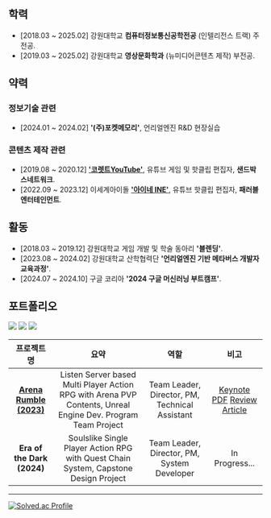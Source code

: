 ## 학력
- [2018.03 ~ 2025.02] 강원대학교 **컴퓨터정보통신공학전공** (인텔리전스 트랙) 주전공.
- [2019.03 ~ 2025.02] 강원대학교 **영상문화학과** (뉴미디어콘텐츠 제작) 부전공.
  
## 약력
### 정보기술 관련
- [2024.01 ~ 2024.02]  **'(주)포켓메모리'**, 언리얼엔진 R&D 현장실습
### 콘텐츠 제작 관련
- [2019.08 ~ 2020.12] [**'코렛트YouTube'**](https://www.youtube.com/@Collet11), 유튜브 게임 및 핫클립 편집자, **샌드박스네트워크**.
- [2022.09 ~ 2023.12] 이세계아이돌 [**'아이네 INE'**](https://www.youtube.com/@INE_), 유튜브 핫클립 편집자, **패러블엔터테인먼트**.
<!--
- [2024.07 ~ ing] 스텔라이브 유니버스 [**'아카네 리제 AKANE LIZE'**](https://www.youtube.com/@akanelize), 유튜브 콘텐츠 기획 관리(PM), **스텔라이브**.
-->

## 활동
- [2018.03 ~ 2019.12] 강원대학교 게임 개발 및 학술 동아리 **'블렌딩'**.
- [2023.08 ~ 2024.02] 강원대학교 산학협력단 **'언리얼엔진 기반 메타버스 개발자 교육과정'**.
- [2024.07 ~ 2024.10] 구글 코리아 **'2024 구글 머신러닝 부트캠프'**.
  
## 포트폴리오
<img src="https://img.shields.io/badge/UnrealEngine-0E1128?style=for-the-badge&logo=UnrealEngine&logoColor=white"> <img src="https://img.shields.io/badge/c++-00599C?style=for-the-badge&logo=cplusplus&logoColor=white"> <img src="https://img.shields.io/badge/blender-E87D0D?style=for-the-badge&logo=blender&logoColor=white">


| 프로젝트명 | 요약 | 역할 | 비고 |
| :-: | :-: | :-: | :-: |
| [**Arena Rumble (2023)**](https://youtu.be/TGwBppxJI_E?si=TrHAkyZoq9MN_EVd) | Listen Server based Multi Player Action RPG with Arena PVP Contents, Unreal Engine Dev. Program Team Project | Team Leader, Director, PM, Technical Assistant | [Keynote PDF](https://drive.google.com/file/d/1yeHNl5YXux_7bGdh5i0hbQMl5L8yPnZ7/view?usp=sharing) [Review Article](https://velog.io/@liebenholz/arenarumble1) |
| **Era of the Dark (2024)** | Soulslike Single Player Action RPG with Quest Chain System, Capstone Design Project | Team Leader, Director, PM, System Developer | In Progress... |


------
[![Solved.ac Profile](http://mazassumnida.wtf/api/v2/generate_badge?boj=liebenholz98)](https://solved.ac/liebenholz98)

<!--

<img src="https://img.shields.io/badge/Python-3776AB?style=for-the-badge&logo=Python&logoColor=white">
<img src="https://img.shields.io/badge/Pytorch-EE4C2C?style=for-the-badge&logo=PyTorch&logoColor=white">
<img src="https://img.shields.io/badge/Tensorflow-FF6F00?style=for-the-badge&logo=Tensorflow&logoColor=white">
<img src="https://img.shields.io/badge/Keras-D00000?style=for-the-badge&logo=Keras&logoColor=white">
<img src="https://img.shields.io/badge/Coursera-0056D2?style=for-the-badge&logo=Coursera&logoColor=white">
<img src="https://img.shields.io/badge/Kaggle-20BEFF?style=for-the-badge&logo=Kaggle&logoColor=white">
<img src="https://img.shields.io/badge/Unity-FFFFFF?style=for-the-badge&logo=Unity&logoColor=black">
<img src="https://img.shields.io/badge/C%23-512BD4?style=for-the-badge&logo=CSharp&logoColor=white">
<img src="https://img.shields.io/badge/Houdini-FF4713?style=for-the-badge&logo=Houdini&logoColor=white">
<img src="https://img.shields.io/badge/Nuke-000000?style=for-the-badge&logo=Nuke&logoColor=white">

-->
